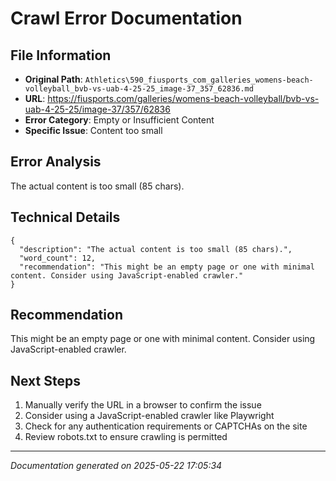 # Crawl Error Documentation

## File Information
- **Original Path**: `Athletics\590_fiusports_com_galleries_womens-beach-volleyball_bvb-vs-uab-4-25-25_image-37_357_62836.md`
- **URL**: https://fiusports.com/galleries/womens-beach-volleyball/bvb-vs-uab-4-25-25/image-37/357/62836
- **Error Category**: Empty or Insufficient Content
- **Specific Issue**: Content too small

## Error Analysis
The actual content is too small (85 chars).

## Technical Details
```
{
  "description": "The actual content is too small (85 chars).",
  "word_count": 12,
  "recommendation": "This might be an empty page or one with minimal content. Consider using JavaScript-enabled crawler."
}
```

## Recommendation
This might be an empty page or one with minimal content. Consider using JavaScript-enabled crawler.

## Next Steps
1. Manually verify the URL in a browser to confirm the issue
2. Consider using a JavaScript-enabled crawler like Playwright
3. Check for any authentication requirements or CAPTCHAs on the site
4. Review robots.txt to ensure crawling is permitted

---
*Documentation generated on 2025-05-22 17:05:34*
